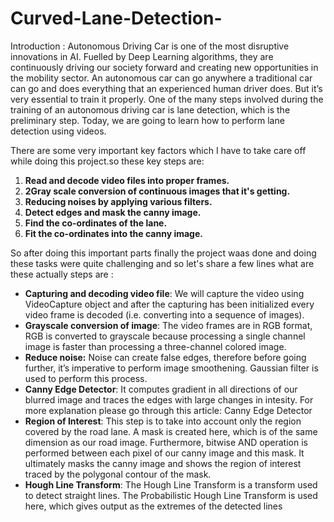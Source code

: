 # Curved-Lane-Detection-
Introduction : Autonomous Driving Car is one of the most disruptive innovations in AI. Fuelled by Deep Learning algorithms, they are continuously driving our society forward and creating new opportunities in the mobility sector. An autonomous car can go anywhere a traditional car can go and does everything that an experienced human driver does. But it’s very essential to train it properly. One of the many steps involved during the training of an autonomous driving car is lane detection, which is the preliminary step. Today, we are going to learn how to perform lane detection using videos.

There are some very important key factors which I have to take care off while doing this project.so these key steps are:

1. **Read and decode video files into proper frames.**
2. **2Gray scale conversion of continuous images that it's getting.**
3. **Reducing noises by applying various filters.**
4. **Detect edges and mask the canny image.**
5. **Find the co-ordinates of the lane.**
6. **Fit the co-ordinates into the canny image.**

So after doing this important parts finally the project waas done and doing these tasks were quite challenging and so let's share a few lines what are these actually steps are :

- **Capturing and decoding video file**: We will capture the video using VideoCapture object and after the capturing has been initialized every video frame is decoded (i.e. converting into a sequence of images).
- **Grayscale conversion of image**: The video frames are in RGB format, RGB is converted to grayscale because processing a single channel image is faster than processing a three-channel colored image.
- **Reduce noise:** Noise can create false edges, therefore before going further, it’s imperative to perform image smoothening. Gaussian filter is used to perform this process.
- **Canny Edge Detector**: It computes gradient in all directions of our blurred image and traces the edges with large changes in intesity. For more explanation please go through this article: Canny Edge Detector
- **Region of Interest**: This step is to take into account only the region covered by the road lane. A mask is created here, which is of the same dimension as our road image. Furthermore, bitwise AND operation is performed between each pixel of our canny image and this mask. It ultimately masks the canny image and shows the region of interest traced by the polygonal contour of the mask.
- **Hough Line Transform**: The Hough Line Transform is a transform used to detect straight lines. The Probabilistic Hough Line Transform is used here, which gives output as the extremes of the detected lines





